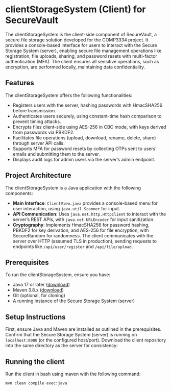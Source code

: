 # clientStorageSystem (Client) for SecureVault
The clientStorageSystem is the client-side component of SecureVault, a
secure file storage solution developed for the COMP3334 project. It
provides a console-based interface for users to interact with the Secure
Storage System (server), enabling secure file management operations like
registration, file uploads, sharing, and password resets with multi-factor
authentication (MFA). The client ensures all sensitive operations, such as
encryption, are performed locally, maintaining data confidentiality.
## Features
The clientStorageSystem offers the following functionalities:
- Registers users with the server, hashing passwords with HmacSHA256 before
transmission.
- Authenticates users securely, using constant-time hash comparison to
prevent timing attacks.
- Encrypts files client-side using AES-256 in CBC mode, with keys derived
from passwords via PBKDF2.
- Facilitates file operations (upload, download, rename, delete, share)
through server API calls.
- Supports MFA for password resets by collecting OTPs sent to users’ emails
and submitting them to the server.
- Displays audit logs for admin users via the server’s admin endpoint.
## Project Architecture
The clientStorageSystem is a Java application with the following
components:
- **Main Interface**: `ClientView.java` provides a console-based menu for
user interaction, using `java.util.Scanner` for input.
- **API Communication**: Uses `java.net.http.HttpClient` to interact with
the server’s REST APIs, with `java.net.URLEncoder` for input sanitization.
- **Cryptography**: Implements HmacSHA256 for password hashing, PBKDF2 for
key derivation, and AES-256 for file encryption, with SecureRandom for
randomness.
The client communicates with the server over HTTP (assumed TLS in
production), sending requests to endpoints like `/api/user/register` and
`/api/file/upload`.
## Prerequisites
To run the clientStorageSystem, ensure you have:
- Java 17 or later ([download](https://www.java.com/en/download/))
- Maven 3.8.x ([download](https://maven.apache.org/download.cgi))
- Git (optional, for cloning)
- A running instance of the Secure Storage System (server)
## Setup Instructions
First, ensure Java and Maven are installed as outlined in the
prerequisites. Confirm that the Secure Storage System (server) is running
on `localhost:8080` (or the configured host/port). Download the client
repository into the same directory as the server for consistency:
## Running the client
Run the client in bash using maven with the following command:
```
mvn clean compile exec:java
```